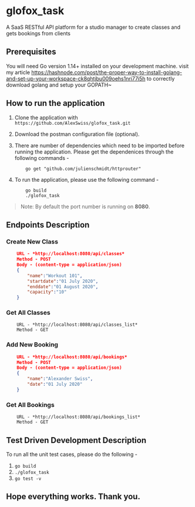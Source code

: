 # glofox_task
A SaaS RESTful API platform for a studio manager to create classes and gets bookings from clients

## Prerequisites
You will need Go version 1.14+ installed on your development machine.
visit my article 
https://hashnode.com/post/the-proper-way-to-install-golang-and-set-up-your-workspace-ck8qhtjbu009oehs1nri77i5h to correctly download golang and setup your GOPATH~

## How to run the application

1. Clone the application with `https://github.com/AlexSwiss/glofox_task.git`

2. Download the postman configuration file (optional).

3. There are number of dependencies which need to be imported before running the application. Please get the dependenices through the following commands -

    ```shell
        go get "github.com/julienschmidt/httprouter"
    ```

6. To run the application, please use the following command -

    ```shell
        go build
        ./glofox_task
    ```
> Note: By default the port number is running on **8080**.

## Endpoints Description

### Create New Class

```JSON
    URL - *http://localhost:8080/api/classes*
    Method - POST
    Body - (content-type = application/json)
    {
    	"name":"Workout 101",
    	"startdate":"01 July 2020",
    	"enddate":"01 August 2020",
    	"capacity":"10"
    }
```

### Get All Classes

```
    URL - *http://localhost:8080/api/classes_list*
    Method - GET
```

### Add New Booking

```JSON
    URL - *http://localhost:8080/api/bookings*
    Method - POST
    Body - (content-type = application/json)
    {
    	"name":"Alexander Swiss",
    	"date":"01 July 2020"
    }
```
### Get All Bookings

```
    URL - *http://localhost:8080/api/bookings_list*
    Method - GET
```

## Test Driven Development Description

To run all the unit test cases, please do the following -

1. `go build`
2. `./glofox_task`
2. `go test -v`

## Hope everything works. Thank you.